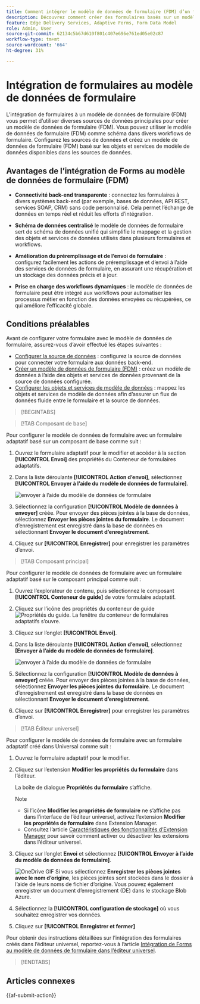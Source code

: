 ```yaml
---
title: Comment intégrer le modèle de données de formulaire (FDM) d’un formulaire à un formulaire adaptatif ?
description: Découvrez comment créer des formulaires basés sur un modèle de données de formulaire (FDM). Générer et modifiez des données d’exemples pour les objets de modèle de données dans FDM.
feature: Edge Delivery Services, Adaptive Forms, Form Data Model
role: Admin, User
source-git-commit: 62134c5b67d610f801c407e696e761ed05e02c87
workflow-type: tm+mt
source-wordcount: '664'
ht-degree: 31%

---
```


# Intégration de formulaires au modèle de données de formulaire

L’intégration de formulaires à un modèle de données de formulaire (FDM) vous permet d’utiliser diverses sources de données principales pour créer un modèle de données de formulaire (FDM). Vous pouvez utiliser le modèle de données de formulaire (FDM) comme schéma dans divers workflows de formulaire. Configurez les sources de données et créez un modèle de données de formulaire (FDM) basé sur les objets et services de modèle de données disponibles dans les sources de données.

## Avantages de l’intégration de Forms au modèle de données de formulaire (FDM)

* **Connectivité back-end transparente** : connectez les formulaires à divers systèmes back-end (par exemple, bases de données, API REST, services SOAP, CRM) sans code personnalisé. Cela permet l’échange de données en temps réel et réduit les efforts d’intégration.
* **Schéma de données centralisé** le modèle de données de formulaire sert de schéma de données unifié qui simplifie le mappage et la gestion des objets et services de données utilisés dans plusieurs formulaires et workflows.

* **Amélioration du préremplissage et de l’envoi de formulaire** : configurez facilement les actions de préremplissage et d’envoi à l’aide des services de données de formulaire, en assurant une récupération et un stockage des données précis et à jour.

* **Prise en charge des workflows dynamiques** : le modèle de données de formulaire peut être intégré aux workflows pour automatiser les processus métier en fonction des données envoyées ou récupérées, ce qui améliore l’efficacité globale.

## Conditions préalables

Avant de configurer votre formulaire avec le modèle de données de formulaire, assurez-vous d’avoir effectué les étapes suivantes :

* [Configurer la source de données](/help/forms/configure-data-sources.md) : configurez la source de données pour connecter votre formulaire aux données back-end.
* [Créer un modèle de données de formulaire (FDM)](/help/forms/create-form-data-models.md) : créez un modèle de données à l’aide des objets et services de données provenant de la source de données configurée.
* [Configurer les objets et services de modèle de données](/help/forms/work-with-form-data-model.md) : mappez les objets et services de modèle de données afin d’assurer un flux de données fluide entre le formulaire et la source de données.

>[!BEGINTABS]

>[!TAB Composant de base]

Pour configurer le modèle de données de formulaire avec un formulaire adaptatif basé sur un composant de base comme suit :

1. Ouvrez le formulaire adaptatif pour le modifier et accéder à la section **[!UICONTROL Envoi]** des propriétés du Conteneur de formulaires adaptatifs.
1. Dans la liste déroulante **[!UICONTROL Action d’envoi]**, sélectionnez **[!UICONTROL Envoyer à l’aide du modèle de données de formulaire]**.

   ![envoyer à l’aide du modèle de données de formulaire](/help/forms/assets/submit-uisng-fdm-fc.png)

1. Sélectionnez la configuration **[!UICONTROL Modèle de données à envoyer]** créée.
Pour envoyer des pièces jointes à la base de données, sélectionnez **Envoyer les pièces jointes du formulaire**. Le document d’enregistrement est enregistré dans la base de données en sélectionnant **Envoyer le document d’enregistrement**.
1. Cliquez sur **[!UICONTROL Enregistrer]** pour enregistrer les paramètres d’envoi.

>[!TAB Composant principal]

Pour configurer le modèle de données de formulaire avec un formulaire adaptatif basé sur le composant principal comme suit :

1. Ouvrez l’explorateur de contenu, puis sélectionnez le composant **[!UICONTROL Conteneur de guide]** de votre formulaire adaptatif.
1. Cliquez sur l’icône des propriétés du conteneur de guide ![Propriétés du guide](/help/forms/assets/configure-icon.svg). La fenêtre du conteneur de formulaires adaptatifs s’ouvre.
1. Cliquez sur l’onglet **[!UICONTROL Envoi]**.
1. Dans la liste déroulante **[!UICONTROL Action d’envoi]**, sélectionnez **[Envoyer à l’aide du modèle de données de formulaire]**.

   ![envoyer à l’aide du modèle de données de formulaire](/help/forms/assets/submit-uisng-fdm-cc.png)

1. Sélectionnez la configuration **[!UICONTROL Modèle de données à envoyer]** créée.
Pour envoyer des pièces jointes à la base de données, sélectionnez **Envoyer les pièces jointes du formulaire**. Le document d’enregistrement est enregistré dans la base de données en sélectionnant **Envoyer le document d’enregistrement**.
1. Cliquez sur **[!UICONTROL Enregistrer]** pour enregistrer les paramètres d’envoi.

>[!TAB Éditeur universel]

Pour configurer le modèle de données de formulaire avec un formulaire adaptatif créé dans Universal comme suit :

1. Ouvrez le formulaire adaptatif pour le modifier.
1. Cliquez sur l’extension **Modifier les propriétés du formulaire** dans l’éditeur.

   La boîte de dialogue **Propriétés du formulaire** s’affiche.

   >[!NOTE]
   >
   > * Si l’icône **Modifier les propriétés de formulaire** ne s’affiche pas dans l’interface de l’éditeur universel, activez l’extension **Modifier les propriétés de formulaire** dans Extension Manager.
   > * Consultez l’article [Caractéristiques des fonctionnalités d’Extension Manager](https://developer.adobe.com/uix/docs/extension-manager/feature-highlights/#enablingdisabling-extensions) pour savoir comment activer ou désactiver les extensions dans l’éditeur universel.

1. Cliquez sur l’onglet **Envoi** et sélectionnez **[!UICONTROL Envoyer à l’aide du modèle de données de formulaire]**.

   ![OneDrive GIF](/help/forms/assets/submit-uisng-fdm-ue.png)
Si vous sélectionnez **Enregistrer les pièces jointes avec le nom d’origine**, les pièces jointes sont stockées dans le dossier à l’aide de leurs noms de fichier d’origine. Vous pouvez également enregistrer un document d’enregistrement (DE) dans le stockage Blob Azure.

1. Sélectionnez la **[!UICONTROL configuration de stockage]** où vous souhaitez enregistrer vos données.
1. Cliquez sur **[!UICONTROL Enregistrer et fermer]**

Pour obtenir des instructions détaillées sur l’intégration des formulaires créés dans l’éditeur universel, reportez-vous à l’article [Intégration de Forms au modèle de données de formulaire dans l’éditeur universel](/help/edge/docs/forms/universal-editor/integrate-forms-with-data-source.md).

>[!ENDTABS]

## Articles connexes

{{af-submit-action}}
